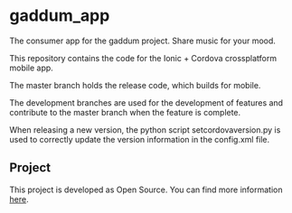 # gaddum_app
The consumer app for the gaddum project. Share music for your mood.

This repository contains the code for the Ionic + Cordova crossplatform mobile app.

The master branch holds the release code, which builds for mobile. 

The development branches are used for the development of features and contribute to the master branch when the feature is complete.

When releasing a new version, the python script setcordovaversion.py is used to correctly update the version information in the config.xml file.

## Project
This project is developed as Open Source. You can find more information [here](https://cmdt.github.io/gaddum/).


